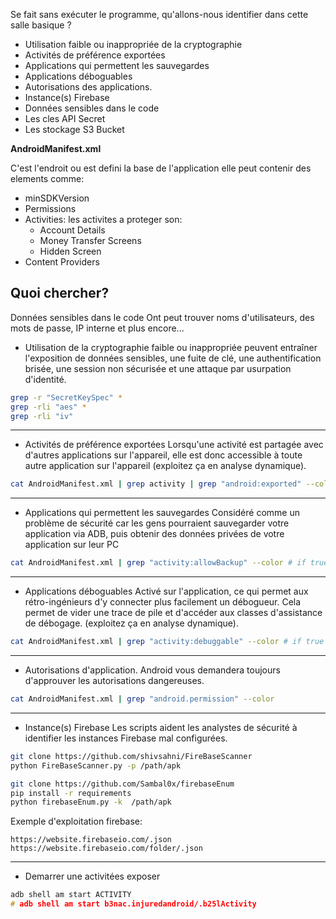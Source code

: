 Se fait sans exécuter le programme, qu'allons-nous identifier dans cette salle basique ?
- Utilisation faible ou inappropriée de la cryptographie
- Activités de préférence exportées
- Applications qui permettent les sauvegardes
- Applications déboguables
- Autorisations des applications.
- Instance(s) Firebase
- Données sensibles dans le code
- Les cles API Secret
- Les stockage S3 Bucket

**AndroidManifest.xml**

C'est l'endroit ou est defini la base de l'application elle peut contenir des elements comme:
- minSDKVersion
- Permissions
- Activities: les activites a proteger son:
	- Account Details
	- Money Transfer Screens
	- Hidden Screen
- Content Providers

## Quoi chercher?
Données sensibles dans le code
Ont peut trouver noms d'utilisateurs, des mots de passe, IP interne et plus encore...


 - Utilisation de la cryptographie faible ou inappropriée
peuvent entraîner l'exposition de données sensibles, une fuite de clé, une authentification brisée, une session non sécurisée et une attaque par usurpation d'identité.

```sh
grep -r "SecretKeySpec" *
grep -rli "aes" *
grep -rli "iv"
```

---

- Activités de préférence exportées
Lorsqu'une activité est partagée avec d'autres applications sur l'appareil, elle est donc accessible à toute autre application sur l'appareil (exploitez ça en analyse dynamique). 

```sh
cat AndroidManifest.xml | grep activity | grep "android:exported" --color # if true
```

---

- Applications qui permettent les sauvegardes
Considéré comme un problème de sécurité car les gens pourraient sauvegarder votre application via ADB, puis obtenir des données privées de votre application sur leur PC

```sh
cat AndroidManifest.xml | grep "activity:allowBackup" --color # if true
```

---

- Applications déboguables
Activé sur l'application, ce qui permet aux rétro-ingénieurs d'y connecter plus facilement un débogueur. Cela permet de vider une trace de pile et d'accéder aux classes d'assistance de débogage. (exploitez ça en analyse dynamique). 

```sh
cat AndroidManifest.xml | grep "activity:debuggable" --color # if true
```

---

- Autorisations d'application.
Android vous demandera toujours d'approuver les autorisations dangereuses.

```sh
cat AndroidManifest.xml | grep "android.permission" --color
```

---

- Instance(s) Firebase
Les scripts aident les analystes de sécurité à identifier les instances Firebase mal configurées.

```sh
git clone https://github.com/shivsahni/FireBaseScanner
python FireBaseScanner.py -p /path/apk
```

```sh
git clone https://github.com/Sambal0x/firebaseEnum
pip install -r requirements
python firebaseEnum.py -k  /path/apk
```

Exemple d'exploitation firebase:

```http
https://website.firebaseio.com/.json
https://website.firebaseio.com/folder/.json
```

---

- Demarrer une activitées exposer
 
```c
adb shell am start ACTIVITY
# adb shell am start b3nac.injuredandroid/.b25lActivity
 ```

